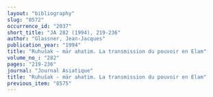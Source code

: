 ```yaml
---
layout: "bibliography"
slug: "8572"
occurrence_id: "2037"
short_title: "JA 282 (1994), 219-236"
author: "Glassner, Jean-Jacques"
publication_year: "1994"
title: "Ruhušak - mār ahatim. La transmission du pouvoir en Elam"
volume_no_: "282"
pages: "219-236"
journal: "Journal Asiatique"
title: "Ruhušak - mār ahatim. La transmission du pouvoir en Elam"
previous_item: "8575"
---
```

